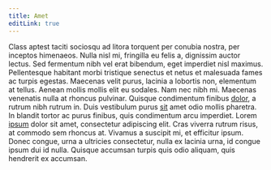 ```yaml
---
title: Amet
editLink: true
---
```

<LinkedItems/>

Class aptest taciti sociosqu ad litora torquent per conubia nostra, per inceptos himenaeos. Nulla nisl mi, fringilla eu felis a, dignissim auctor lectus. Sed fermentum nibh vel erat bibendum, eget imperdiet nisl maximus. Pellentesque habitant morbi tristique senectus et netus et malesuada fames ac turpis egestas. Maecenas velit purus, lacinia a lobortis non, elementum at tellus. Aenean mollis mollis elit eu sodales. Nam nec nibh mi. Maecenas venenatis nulla at rhoncus pulvinar. Quisque condimentum finibus [dolor](./dolor), a rutrum nibh rutrum in. Duis vestibulum purus [sit](./sit) amet odio mollis pharetra. In blandit tortor ac purus finibus, quis condimentum arcu imperdiet. Lorem [ipsum](./ipsum.md) dolor sit amet, consectetur adipiscing elit. Cras viverra rutrum risus, at commodo sem rhoncus at. Vivamus a suscipit mi, et efficitur ipsum. Donec congue, urna a ultricies consectetur, nulla ex lacinia urna, id congue ipsum dui id nulla. Quisque accumsan turpis quis odio aliquam, quis hendrerit ex accumsan.


